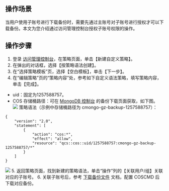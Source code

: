## 操作场景
当用户使用子账号进行下载备份时，需要先通过主账号对子账号进行授权才可以下载备份。本文为您介绍通过访问管理控制台授权子账号权限的操作。

## 操作步骤
1. 登录 [访问管理控制台](https://console.cloud.tencent.com/cam/policy)，在策略页面，单击【新建自定义策略】。
2. 在弹出的对话框，选择【按策略语法创建】。
3. 在“选择策略模板”页，选择【空白模板】，单击【下一步】。
4. 在“编辑策略”页的“策略内容”处，参考如下自定义语法策略，填写策略内容，单击【完成】。
 - uid：固定为1257588757。
 - COS 存储桶路径：可在 [MongoDB 控制台](https://console.cloud.tencent.com/mongodb) 的备份下载页面获取，如下图。
![](https://main.qcloudimg.com/raw/1492860059e3d6016c8ceb76c4f4f934.png)
策略语法（示例中存储桶路径为 cmongo-gz-backup-1257588757）：
```
{
    "version": "2.0",
    "statement": [
        {
            "action": "cos:*",
            "effect": "allow",
            "resource": "qcs::cos::uid/1257588757:cmongo-gz-backup-1257588757/*"
        }
    ]
}
```
![](https://main.qcloudimg.com/raw/3bb8ecca020dd8d8c51b0995e305216e.png)
5. 返回策略页面，找到新建的策略语法，单击“操作”列的【关联用户/组】关联对应的子账号。
6. 关联子账号后，参考 [下载备份文件](https://cloud.tencent.com/document/product/240/36500) 文档，配置 COSCMD 后下载对应备份。
